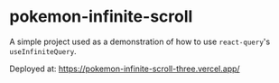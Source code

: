 # pokemon-infinite-scroll

A simple project used as a demonstration of how to use `react-query`'s `useInfiniteQuery`.

Deployed at: https://pokemon-infinite-scroll-three.vercel.app/
